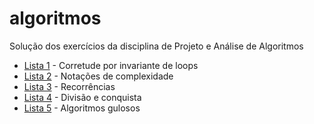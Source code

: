 # algoritmos

Solução dos exercícios da disciplina de Projeto e Análise de Algoritmos

- [Lista 1](exercicios/lista-1.tex) - Corretude por invariante de loops
- [Lista 2](exercicios/lista-2.tex) - Notações de complexidade
- [Lista 3](exercicios/lista-3.tex) - Recorrências
- [Lista 4](exercicios/lista-4.tex) - Divisão e conquista
- [Lista 5](exercicios/lista-5.tex) - Algoritmos gulosos
